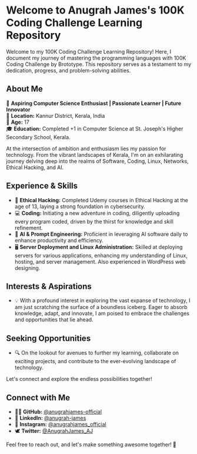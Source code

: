 # Welcome to Anugrah James's 100K Coding Challenge Learning Repository

Welcome to my 100K Coding Challenge Learning Repository! Here, I document my journey of mastering the programming languages with 100K Coding Challenge by Brototype. This repository serves as a testament to my dedication, progress, and problem-solving abilities.

## About Me

🌟 **Aspiring Computer Science Enthusiast | Passionate Learner | Future Innovator**  
📍 **Location:** Kannur District, Kerala, India  
👦 **Age:** 17  
🎓 **Education:** Completed +1 in Computer Science at St. Joseph's Higher Secondary School, Kerala.

At the intersection of ambition and enthusiasm lies my passion for technology. From the vibrant landscapes of Kerala, I'm on an exhilarating journey delving deep into the realms of Software, Coding, Linux, Networks, Ethical Hacking, and AI.

## Experience & Skills

- 🚀 **Ethical Hacking:** Completed Udemy courses in Ethical Hacking at the age of 13, laying a strong foundation in cybersecurity.
- 💻 **Coding:** Initiating a new adventure in coding, diligently uploading every program coded, driven by the thirst for knowledge and skill refinement.
- 🤖 **AI & Prompt Engineering:** Proficient in leveraging AI software daily to enhance productivity and efficiency.
- 🖥️ **Server Deployment and Linux Administration:** Skilled at deploying servers for various applications, enhancing my understanding of Linux, hosting, and server management. Also experienced in WordPress web designing.

## Interests & Aspirations

- 💡 With a profound interest in exploring the vast expanse of technology, I am just scratching the surface of a boundless iceberg. Eager to absorb knowledge, adapt, and innovate, I am poised to embrace the challenges and opportunities that lie ahead.

## Seeking Opportunities

- 🔍 On the lookout for avenues to further my learning, collaborate on exciting projects, and contribute to the ever-evolving landscape of technology.

Let's connect and explore the endless possibilities together!

## Connect with Me

- 👨‍💻 **GitHub:** [@anugrahjames-official](https://github.com/anugrahjames-official)
- 🔗 **LinkedIn:** [@anugrah-james](https://www.linkedin.com/in/anugrah-james)
- 📸 **Instagram:** [@anugrahjames_official](https://www.instagram.com/anugrahjames_official)
- 🕊️ **Twitter:** [@AnugrahJames_AJ](https://twitter.com/AnugrahJames_AJ)

Feel free to reach out, and let's make something awesome together! 🚀
